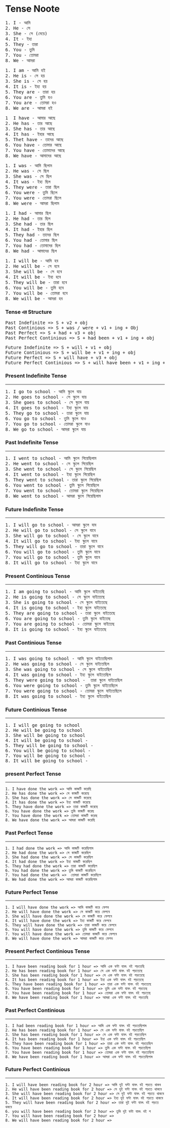 # Tense Noote

<pre>
1. I - আমি
2. He - সে
3. She - সে (মেয়ে)
4. It - ইহা
5. They - তারা
6. You - তুমি
7. You - তোমরা
8. We - আমরা
</pre>

<pre>
1. I am - আমি হই
2. He is - সে হয়
3. She is - সে হয়
4. It is - ইহা হয়
5. They are - তারা হয়
6. You are - তুমি হও
7. You are - তোমরা হও
8. We are - আমরা হই
</pre>
<pre>
1  I have - আমার আছে
2. He has - তার আছে
3. She has - তার আছে
4. It has - ইহার আছে
5. Thet have - তাদের আছে
6. You have - তোমার আছে
7. You have - তোমাদের আছে
8. We have - আমাদের আছে 
</pre>
<pre>
1. I was - আমি ছিলাম
2. He was - সে ছিল
3. She was - সে ছিল
4. It was - ইহা ছিল
5. They were - তারা ছিল
6. You were - তুমি ছিলে
7. You were - তোমরা ছিলে
8. We were - আমরা ছিলাম
</pre>

<pre>
1. I had - আমার ছিল
2. He had - তার ছিল
3. She had - তার ছিল
4. It had - ইহার ছিল
5. They had - তাদের ছিল
6. You had - তোমার ছিল
7. You had - তোমাদের ছিল
8. We had - আমাদের ছিল
</pre>

<pre>
1. I will be - আমি হব
2. He will be - সে হবে
3. She will be - সে হবে
4. It will be - ইহা হবে
5. They will be - তারা হবে
6. You will be - তুমি হবে
7. You will be - তোমরা হবে
8. We will be - আমরা হব
</pre>

### Tense এর Structure

<pre>
Past Indefinite => S + v2 + obj
Past Continious => S + was / were + v1 + ing + Obj
Past Perfect => S + had + v3 + obj
Past Perfect Continious => S + had been + v1 + ing + obj
</pre>

<pre>
Future Indefinite => S + will + v1 + obj
Future Continious => S + will be + v1 + ing + obj
Future Perfect => S + will have + v3 + obj
Future Perfect Continious => S + will have been + v1 + ing + obj
</pre>

### Present Indefinite Tense

---

<pre>
1. I go to school - আমি স্কুলে যায়
2. He goes to school - সে স্কুলে যায়
3. She goes to school - সে স্কুলে যায়  
4. It goes to school - ইহা স্কুলে যায় 
5. They go to school - তারা স্কুলে যায় 
6. You go to school - তুমি স্কুলে যাও 
7. You go to school - তোমরা স্কুলে যাও 
8. We go to school - আমরা স্কুলে যায়
</pre>

### Past Indefinite Tense

---

<pre>
1. I went to school - আমি স্কুলে গিয়েছিলাম 
2. He went to school - সে স্কুলে গিয়েছিল 
3. She went to school - সে স্কুলে গিয়েছিল 
4. It went to school - ইহা স্কুলে গিয়েছিল 
5. They went to school - তারা স্কুলে গিয়েছিল 
6. You went to school - তুমি স্কুলে গিয়েছিলে 
7. You went to school - তোমরা স্কুলে গিয়েছিলে 
8. We went to school - আমরা স্কুলে গিয়েছিলাম 
</pre>

### Future Indefinite Tense

---

<pre>
1. I will go to school - আমরা স্কুলে যাব 
2. He will go to school - সে স্কুলে যাবে
3. She will go to school - সে স্কুলে যাবে
4. It will go to school - ইহা স্কুলে যাবে 
5. They will go to school - তারা স্কুলে যাবে 
6. You will go to school - তুমি স্কুলে যাবে 
7. You will go to school - তুমি স্কুলে যাবে 
8. It will go to school - ইহা স্কুলে যাবে 
</pre>

### Present Continious Tense

---

<pre>
1. I am going to school - আমি স্কুলে যাইতেছি 
2. He is going to school - সে স্কুলে যাইতেছে 
3. She is going to school - সে স্কুলে যাইতেছে 
4. It is going to school - ইহা স্কুলে যাইতেছে 
5. They are going to school - তারা স্কুলে যাইতেছে 
6. You are going to school - তুমি স্কুলে যাইতেছ 
7. You are going to school - তোমরা স্কুলে যাইতেছ 
8. It is going to school - ইহা স্কুলে যাইতেছে 
</pre>

### Past Continious Tense

---

<pre>
1. I was going to school - আমি স্কুলে যাইতেছিলাম 
2. He was going to school - সে স্কুলে যাইতেছিল 
3. She was going to school - সে স্কুলে যাইতেছিল 
4. It was going to school - ইহা স্কুলে যাইতেছিল 
5. They were going to school -  তারা স্কুলে যাইতেছিল 
6. You were going to school - তুমি স্কুলে যাইতেছিলে 
7. You were going to school - তোমরা স্কুলে যাইতেছিলে 
8. It was going to school - ইহা স্কুলে যাইতেছিল 
</pre>

### Future Continious Tense

---

<pre>
1. I will ge going to school 
2. He will be going to school 
3. She will be going to school 
4. It will be going to school -
5. They will be going to school - 
6. You will be going to school -
7. You will be going to school -
8. It will be going to school -
</pre>

### present Perfect Tense

---

```
1. I have done the work => আমি কাজটি করেছি
2. He has done the work => সে কাজটি করেছে
3. She has done the work => সে কাজটি করেছে
4. It has done the work => ইহা কাজটি করেছে
5. They have done the work => তারা কাজটি করেছে
6. You have done the work => তুমি কাজটি করেছ
7. You have done the work => তোমরা কাজটি করেছ
8. We have done the work => আমরা কাজটি করেছি
```

### Past Perfect Tense

---

```
1. I had done the work => আমি কাজটি করেছিলাম
2. He had done the work => সে কাজটি করেছিল
3. She had done the work => সে কাজটি করেছিল
4. It had done the work => ইহা কাজটি করেছিল
5. They had done the work => তারা কাজটি করেছিল
6. You had done the work => তুমি কাজটি করেছিলে
7. You had done the work =>  তোমরা কাজটি করেছিলে
8. We had done the work => আমরা কাজটি করেছিলাম
```

### Future Perfect Tense

---

```
1. I will have done the work => আমি কাজটি করে ফেলব
2. He will have done the work => সে কাজটি করে ফেলবে
3. She will have done the work => সে কাজটি করে ফেলবে
4. It will have done the work => ইহা কাজটি করে ফেলবে
5. They will have done the work => তারা কাজটি করে ফেলবে
6. You will have done the work => তুমি কাজটি করে ফেলবে
7. You will have done the work => তোমরা কাজটি করে ফেলবে
8. We will have done the work => আমরা কাজটি করে ফেলব
```

### Present Perfect Continious Tense

---

```
1. I have been reading book for 1 hour => আমি এক ঘন্টা যাবৎ বই পড়তেছি
2. He has been reading book for 1 hour => সে এক ঘন্টা যাবৎ বই পড়তেছে
3. She has been reading book for 1 hour => সে এক ঘন্টা যাবৎ বই পড়তেছে
4. It has been reading book for 1 hour => ইহা এক ঘন্টা যাবৎ বই পড়তেছে
5. They have been reading book for 1 hour => তারা এক ঘন্টা যাবৎ বই পড়তেছে
6. You have been reading book for 1 hour => তুমি এক ঘন্টা যাবৎ বই পড়তেছ
7. You have been reading book for 1 hour => তোমরা এক ঘন্টা যাবৎ বই পড়তেছ
8. We have been reading book for 1 hour => আমরা এক ঘন্টা যাবৎ বই পড়তেছি
```

### Past Perfect Continious

---

```
1. I had been reading book for 1 hour => আমি এক ঘন্টা যাবৎ বই পড়তেছিলাম
2. He has been reading book for 1 hour => সে এক ঘন্টা যাবৎ বই পড়তেছিল
3. She has been reading book for 1 hour => সে এক ঘন্টা যাবৎ বই পড়তেছিল
4. It has been reading book for 1 hour => ইহা এক ঘন্টা যাবৎ বই পড়তেছিল
5. They have been reading book for 1 hour => তারা এক ঘন্টা যাবৎ বই পড়তেছিল
6. You have been reading book for 1 hour => তুমি এক ঘন্টা যাবৎ বই পড়তেছিলা
7. You have been reading book for 1 hour => তোমরা এক ঘন্টা যাবৎ বই পড়তেছিলা
8. We have been reading book for 1 hour => আমরা এক ঘন্টা যাবৎ বই পড়তেছিলাম
```

### Future Perfect Continious

---

```
1. I will have been reading book for 2 hour => আমি দুই ঘন্টা যাবৎ বই পড়তে থাকব
2. He will have been reading book for 2 hour => সে দুই ঘন্টা যাবৎ বই পড়তে থাকবে
3. She will have been reading book for 2 hour => সে দুই ঘন্টা যাবৎ বই পড়তে থাকবে
4. It will have been reading book for 2 hour => ইহা দুই ঘন্টা যাবৎ বই পড়তে থাকবে
5. They will have been reading book for 2 hour => তারা দুই ঘন্টা যাবৎ বই পড়তে থকবে
6. you will have been reading book for 2 hour => তুমি দুই ঘন্টা যাবৎ বই প
7. You will have been reading book for 2 hour =>
8. We will have been reading book for 2 hour =>
```

```

```
